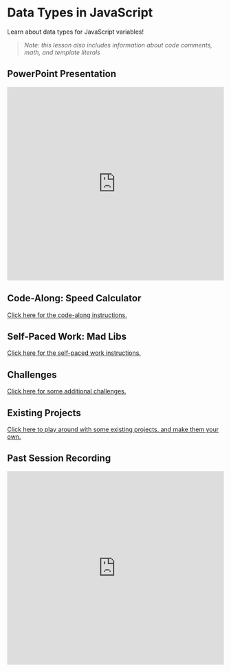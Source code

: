# Data Types in JavaScript
Learn about data types for JavaScript variables!

>_Note: this lesson also includes information about code comments, math, and template literals_

## PowerPoint Presentation
<iframe src='https://view.officeapps.live.com/op/embed.aspx?src=https://hylandtechclub.com/web-102/DataTypes/DataTypes.pptx' width='100%' height='450px' frameborder='0'></iframe>

## Code-Along: Speed Calculator
[Click here for the code-along instructions.](SpeedCalcCodeAlong.md)

## Self-Paced Work: Mad Libs
[Click here for the self-paced work instructions.](SelfPacedWork.md)

## Challenges
[Click here for some additional challenges.](Challenges.md)

## Existing Projects
[Click here to play around with some existing projects, and make them your own.](ExistingProjects.md)

## Past Session Recording
<iframe width="100%" height="450px" src="https://www.youtube.com/embed/rrxwYUYVhYY" frameborder="0" allow="accelerometer; autoplay; clipboard-write; encrypted-media; gyroscope; picture-in-picture" allowfullscreen></iframe>
